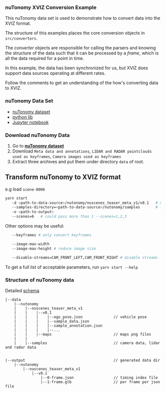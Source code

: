 ### nuTonomy XVIZ Conversion Example

This nuTonomy data set is used to demonstrate how to convert data into the XVIZ format.

The structure of this examples places the core conversion objects in `src/converters`.

The _converter_ objects are responsible for calling the parsers and knowing the structure of the
data such that it can be processed by a _frame_, which is all the data required for a point in time.

In this example, the data has been synchronized for us, but XVIZ does support data sources operating
at different rates.

Follow the comments to get an understanding of the how's converting data to XVIZ.

### nuTonomy Data Set

- [nuTonomy dataset](https://www.nuscenes.org/download)
- [python lib](https://github.com/nutonomy/nuscenes-devkit/tree/master/python-sdk)
- [Jupyter notebook](https://github.com/nutonomy/nuscenes-devkit/blob/master/python-sdk/tutorial.ipynb)

### Download nuTonomy Data

1. Go to **[nuTonomy dataset](https://www.nuscenes.org/download)**
2. Download `Meta data and annotations`, `LIDAR and RADAR pointclouds used as keyframes`,
   `Camera images used as keyframes`
3. Extract three archives and put them under directory `data` of root.

## Transform nuTonomy to XVIZ format

e.g load `scene-0006`

```bash
yarn start
   -d <path-to-data-source>/nutonomy/nuscenes_teaser_meta_v1/v0.1   # metadata and annotation directory
   --samples-directory=<path-to-data-source>/nutonomy/samples       # lidar, radar, camera data directory
   -o <path-to-output>
   --scenes=6   # could pass more than 1 --scenes=1,2,3
```

Other options may be useful:

```bash
   --keyframes # only convert keyframes

   --image-max-width
   --image-max-height # reduce image size

   --disable-streams=CAM_FRONT_LEFT,CAM_FRONT_RIGHT # disable streams
```

To get a full list of acceptable parameters, run `yarn start --help`

### Structure of nuTonomy data

Detailed [schema](https://github.com/nutonomy/nuscenes-devkit/blob/master/schema.md)

```
|--data
    |--nutonomy
    |    |--nuscenes_teaser_meta_v1
    |    |    |--v0.1
    |    |    |    |--ego_pose.json              // vehicle pose
    |    |    |    |--sample_data.json
    |    |    |    |--sample_annotation.json
    |    |    |    |--...
    |    |    |--maps                            // maps png files
    |    |
    |    |--samples                              // camera data, lidar and radar data


|--output                                        // generated data dir
    |--nutonomy
        |--nuscenes_teaser_meta_v1
            |--v0.1
                |--0-frame.json                  // timing index file
                |--1-frame.glb                   // per frame per json file
```
